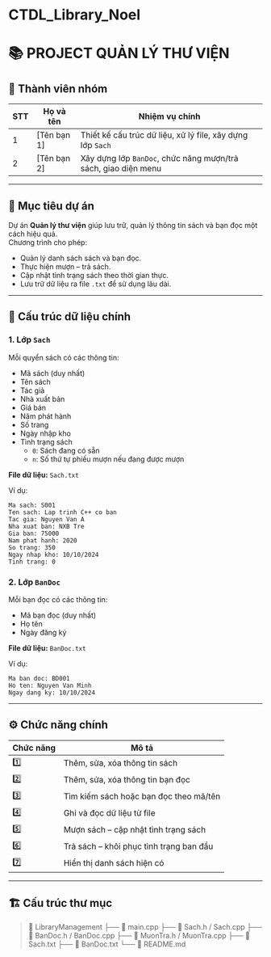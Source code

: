 # CTDL_Library_Noel

# 📚 PROJECT QUẢN LÝ THƯ VIỆN

## 👥 Thành viên nhóm
| STT | Họ và tên | Nhiệm vụ chính |
|-----|------------|----------------|
| 1 | [Tên bạn 1] | Thiết kế cấu trúc dữ liệu, xử lý file, xây dựng lớp `Sach` |
| 2 | [Tên bạn 2] | Xây dựng lớp `BanDoc`, chức năng mượn/trả sách, giao diện menu |

---

## 🎯 Mục tiêu dự án
Dự án **Quản lý thư viện** giúp lưu trữ, quản lý thông tin sách và bạn đọc một cách hiệu quả.  
Chương trình cho phép:
- Quản lý danh sách sách và bạn đọc.
- Thực hiện mượn – trả sách.
- Cập nhật tình trạng sách theo thời gian thực.
- Lưu trữ dữ liệu ra file `.txt` để sử dụng lâu dài.

---

## 🧩 Cấu trúc dữ liệu chính

### 1. **Lớp `Sach`**
Mỗi quyển sách có các thông tin:
- Mã sách (duy nhất)  
- Tên sách  
- Tác giả  
- Nhà xuất bản  
- Giá bán  
- Năm phát hành  
- Số trang  
- Ngày nhập kho  
- Tình trạng sách  
  - `0`: Sách đang có sẵn  
  - `n`: Số thứ tự phiếu mượn nếu đang được mượn  

**File dữ liệu:** `Sach.txt`

Ví dụ: 
```plaintext
Ma sach: S001
Ten sach: Lap trinh C++ co ban
Tac gia: Nguyen Van A
Nha xuat ban: NXB Tre
Gia ban: 75000
Nam phat hanh: 2020
So trang: 350
Ngay nhap kho: 10/10/2024
Tinh trang: 0
```
### 2. **Lớp `BanDoc`**
Mỗi bạn đọc có các thông tin:
- Mã bạn đọc (duy nhất)  
- Họ tên  
- Ngày đăng ký  

**File dữ liệu:** `BanDoc.txt`

Ví dụ:
```plaintext
Ma ban doc: BD001
Ho ten: Nguyen Van Minh
Ngay dang ky: 10/10/2024
```

---

## ⚙️ Chức năng chính

| Chức năng | Mô tả |
|------------|-------|
| 1️⃣ | Thêm, sửa, xóa thông tin sách |
| 2️⃣ | Thêm, sửa, xóa thông tin bạn đọc |
| 3️⃣ | Tìm kiếm sách hoặc bạn đọc theo mã/tên |
| 4️⃣ | Ghi và đọc dữ liệu từ file |
| 5️⃣ | Mượn sách – cập nhật tình trạng sách |
| 6️⃣ | Trả sách – khôi phục tình trạng ban đầu |
| 7️⃣ | Hiển thị danh sách hiện có |

---

## 🏗️ Cấu trúc thư mục

>📁 LibraryManagement
>├── 📄 main.cpp
>├── 📄 Sach.h / Sach.cpp
>├── 📄 BanDoc.h / BanDoc.cpp
>├── 📄 MuonTra.h / MuonTra.cpp
>├── 📄 Sach.txt
>├── 📄 BanDoc.txt
>└── 📄 README.md
